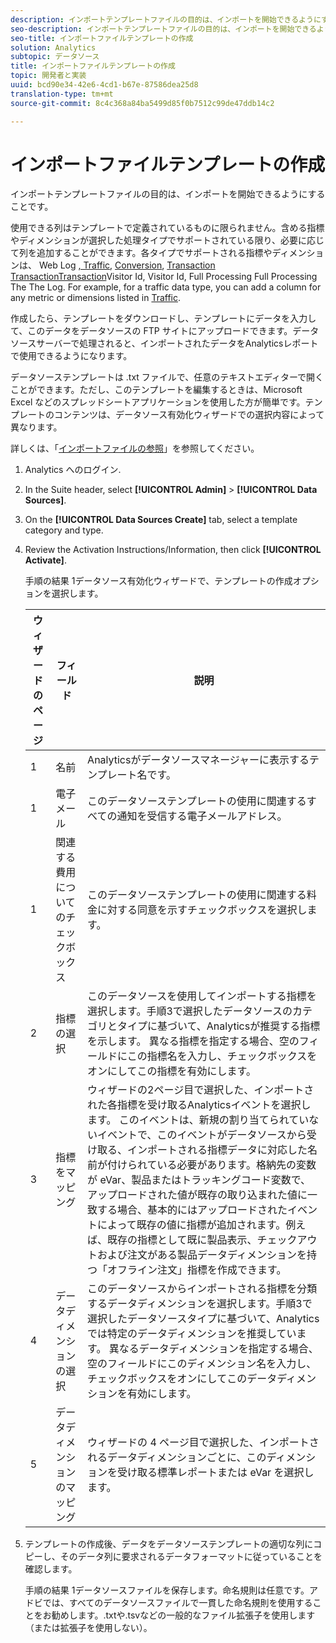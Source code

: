 ```yaml
---
description: インポートテンプレートファイルの目的は、インポートを開始できるようにすることです。
seo-description: インポートテンプレートファイルの目的は、インポートを開始できるようにすることです。
seo-title: インポートファイルテンプレートの作成
solution: Analytics
subtopic: データソース
title: インポートファイルテンプレートの作成
topic: 開発者と実装
uuid: bcd90e34-42e6-4cd1-b67e-87586dea25d8
translation-type: tm+mt
source-git-commit: 8c4c368a84ba5499d85f0b7512c99de47ddb14c2

---
```



# インポートファイルテンプレートの作成

インポートテンプレートファイルの目的は、インポートを開始できるようにすることです。

使用できる列はテンプレートで定義されているものに限られません。含める指標やディメンションが選択した処理タイプでサポートされている限り、必要に応じて列を追加することができます。各タイプでサポートされる指標やディメンションは、 Web Log [, Traffic](/help/import/c-data-sources/c-datasrc-types/datasrc-web-log.md), [Conversion](/help/import/c-data-sources/c-datasrc-types/datasrc-traffic.md), [Transaction TransactionTransaction](/help/import/c-data-sources/c-datasrc-types/datasrc-conversion.md)[](/help/import/c-data-sources/c-datasrc-types/datasrc-transactionid.md)[](/help/import/c-data-sources/c-datasrc-types/datasrc-visitorid.md)[](/help/import/c-data-sources/c-datasrc-types/datasrc-full-processing.md)Visitor Id, Visitor Id, Full Processing Full Processing The The Log. For example, for a traffic data type, you can add a column for any metric or dimensions listed in [Traffic](/help/import/c-data-sources/c-datasrc-types/datasrc-traffic.md).

作成したら、テンプレートをダウンロードし、テンプレートにデータを入力して、このデータをデータソースの FTP サイトにアップロードできます。データソースサーバーで処理されると、インポートされたデータをAnalyticsレポートで使用できるようになります。

データソーステンプレートは .txt ファイルで、任意のテキストエディターで開くことができます。ただし、このテンプレートを編集するときは、Microsoft Excel などのスプレッドシートアプリケーションを使用した方が簡単です。テンプレートのコンテンツは、データソース有効化ウィザードでの選択内容によって異なります。

詳しくは、「[インポートファイルの参照](/help/import/c-data-sources/datasrc-template/datasrc-import-file-reference.md)」を参照してください。

1. Analytics へのログイン.
1. In the Suite header, select **[!UICONTROL Admin]** &gt; **[!UICONTROL Data Sources]**.
1. On the **[!UICONTROL Data Sources Create]** tab, select a template category and type.
1. Review the Activation Instructions/Information, then click **[!UICONTROL Activate]**.

   手順の結果 1データソース有効化ウィザードで、テンプレートの作成オプションを選択します。

   | ウィザードのページ | フィールド | 説明 |
   |--- |--- |--- |
   | 1 | 名前 | Analyticsがデータソースマネージャーに表示するテンプレート名です。 |
   | 1 | 電子メール | このデータソーステンプレートの使用に関連するすべての通知を受信する電子メールアドレス。 |
   | 1 | 関連する費用についてのチェックボックス | このデータソーステンプレートの使用に関連する料金に対する同意を示すチェックボックスを選択します。 |
   | 2 | 指標の選択 | このデータソースを使用してインポートする指標を選択します。手順3で選択したデータソースのカテゴリとタイプに基づいて、Analyticsが推奨する指標を示します。  異なる指標を指定する場合、空のフィールドにこの指標名を入力し、チェックボックスをオンにしてこの指標を有効にします。 |
   | 3 | 指標をマッピング | ウィザードの2ページ目で選択した、インポートされた各指標を受け取るAnalyticsイベントを選択します。  このイベントは、新規の割り当てられていないイベントで、このイベントがデータソースから受け取る、インポートされる指標データに対応した名前が付けられている必要があります。格納先の変数が eVar、製品またはトラッキングコード変数で、アップロードされた値が既存の取り込まれた値に一致する場合、基本的にはアップロードされたイベントによって既存の値に指標が追加されます。例えば、既存の指標として既に製品表示、チェックアウトおよび注文がある製品データディメンションを持つ「オフライン注文」指標を作成できます。 |
   | 4 | データディメンションの選択 | このデータソースからインポートされる指標を分類するデータディメンションを選択します。手順3で選択したデータソースタイプに基づいて、Analyticsでは特定のデータディメンションを推奨しています。  異なるデータディメンションを指定する場合、空のフィールドにこのディメンション名を入力し、チェックボックスをオンにしてこのデータディメンションを有効にします。 |
   | 5 | データディメンションのマッピング | ウィザードの 4 ページ目で選択した、インポートされるデータディメンションごとに、このディメンションを受け取る標準レポートまたは eVar を選択します。 |

1. テンプレートの作成後、データをデータソーステンプレートの適切な列にコピーし、そのデータ列に要求されるデータフォーマットに従っていることを確認します。

   手順の結果 1データソースファイルを保存します。命名規則は任意です。アドビでは、すべてのデータソースファイルで一貫した命名規則を使用することをお勧めします。.txtや.tsvなどの一般的なファイル拡張子を使用します（または拡張子を使用しない）。

